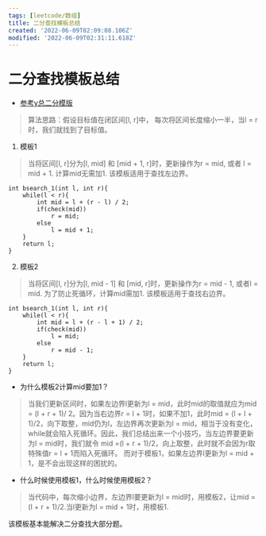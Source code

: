 ```yaml
---
tags: [leetcode/数组]
title: 二分查找模板总结
created: '2022-06-09T02:09:08.106Z'
modified: '2022-06-09T02:31:11.618Z'
---
```


# 二分查找模板总结

+ [参考y总二分模版](https://www.acwing.com/blog/content/31/)

> 算法思路：假设目标值在闭区间[l, r]中， 每次将区间长度缩小一半，当l = r时，我们就找到了目标值。

1. 模板1
> 当将区间[l, r]分为[l, mid] 和 [mid + 1, r]时，更新操作为r = mid, 或者
l = mid + 1. 计算mid无需加1.
> 该模板适用于查找左边界。

    int bsearch_1(int l, int r){
        while(l < r){
            int mid = l + (r - l) / 2;
            if(check(mid))
                r = mid;
            else
                l = mid + 1;
        }
        return l;
    }

2. 模板2
> 当将区间[l, r]分为[l, mid - 1] 和 [mid, r]时，更新操作为r = mid - 1, 或者l = mid. 为了防止死循环，计算mid需加1.
> 该模板适用于查找右边界。

    int bsearch_1(int l, int r){
        while(l < r){
            int mid = l + (r - l + 1) / 2;
            if(check(mid))
                l = mid;  
            else
                r = mid - 1;
        }
        return l;
    }

+ 为什么模板2计算mid要加1？

> 当我们更新区间时，如果左边界l更新为l = mid，此时mid的取值就应为mid = (l + r + 1)/ 2。因为当右边界r = l + 1时，如果不加1，此时mid = (l + l + 1)/2，向下取整，mid仍为l，左边界再次更新为l = mid，相当于没有变化，while就会陷入死循环。因此，我们总结出来一个小技巧，当左边界要更新为l = mid时，我们就令 mid =(l + r + 1)/2，向上取整，此时就不会因为r取特殊值r = l + 1而陷入死循环。
而对于模板1，如果左边界l更新为l = mid + 1，是不会出现这样的困扰的。

+ 什么时候使用模板1，什么时候使用模板2？

> 当代码中，每次缩小边界，左边界l要更新为l = mid时，用模板2，让mid = (l + r + 1)/2.当l更新为l = mid + 1时，用模板1.

该模板基本能解决二分查找大部分题。


